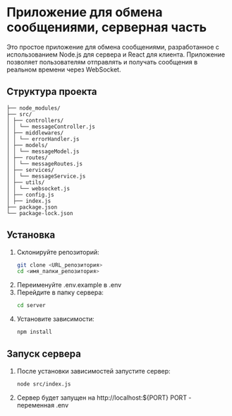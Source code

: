 # Приложение для обмена сообщениями, серверная часть

Это простое приложение для обмена сообщениями, разработанное с использованием Node.js для сервера и React для клиента.
Приложение позволяет пользователям отправлять и получать сообщения в реальном времени через WebSocket.

## Структура проекта

```server/
├── node_modules/
├── src/
│ ├── controllers/
│ │ └── messageController.js
│ ├── middlewares/
│ │ └── errorHandler.js
│ ├── models/
│ │ └── messageModel.js
│ ├── routes/
│ │ └── messageRoutes.js
│ ├── services/
│ │ └── messageService.js
│ ├── utils/
│ │ └── websocket.js
│ ├── config.js
│ ├── index.js
├── package.json
└── package-lock.json
```

## Установка

1. Склонируйте репозиторий:
   ```bash
   git clone <URL_репозитория>
   cd <имя_папки_репозитория>

2. Переименуйте .env.example в .env 
3. Перейдите в папку сервера:
   ```bash
   cd server

4. Установите зависимости:
   ```bash
   npm install

## Запуск сервера

1. После установки зависимостей запустите сервер:
   ```bash
   node src/index.js

2. Сервер будет запущен на http://localhost:${PORT} PORT - переменная .env

